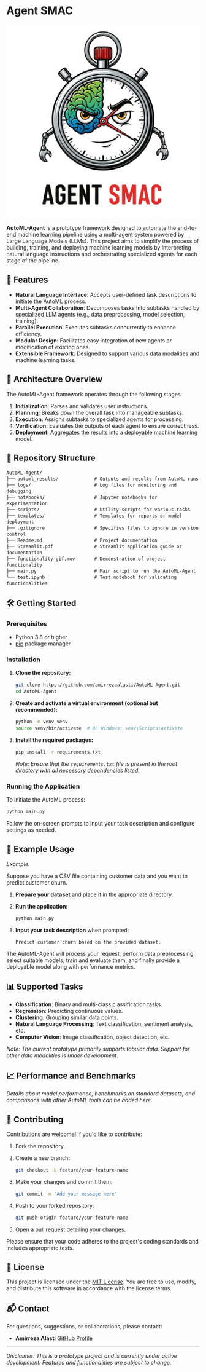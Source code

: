 # Agent SMAC

<img src="logo.png">

**AutoML-Agent** is a prototype framework designed to automate the end-to-end machine learning pipeline using a multi-agent system powered by Large Language Models (LLMs). This project aims to simplify the process of building, training, and deploying machine learning models by interpreting natural language instructions and orchestrating specialized agents for each stage of the pipeline.

## 🚀 Features

* **Natural Language Interface**: Accepts user-defined task descriptions to initiate the AutoML process.
* **Multi-Agent Collaboration**: Decomposes tasks into subtasks handled by specialized LLM agents (e.g., data preprocessing, model selection, training).
* **Parallel Execution**: Executes subtasks concurrently to enhance efficiency.
* **Modular Design**: Facilitates easy integration of new agents or modification of existing ones.
* **Extensible Framework**: Designed to support various data modalities and machine learning tasks.

## 🧠 Architecture Overview

The AutoML-Agent framework operates through the following stages:

1. **Initialization**: Parses and validates user instructions.
2. **Planning**: Breaks down the overall task into manageable subtasks.
3. **Execution**: Assigns subtasks to specialized agents for processing.
4. **Verification**: Evaluates the outputs of each agent to ensure correctness.
5. **Deployment**: Aggregates the results into a deployable machine learning model.

## 📁 Repository Structure

```
AutoML-Agent/
├── automl_results/             # Outputs and results from AutoML runs
├── logs/                       # Log files for monitoring and debugging
├── notebooks/                  # Jupyter notebooks for experimentation
├── scripts/                    # Utility scripts for various tasks
├── templates/                  # Templates for reports or model deployment
├── .gitignore                  # Specifies files to ignore in version control
├── Readme.md                   # Project documentation
├── Streamlit.pdf               # Streamlit application guide or documentation
├── functionality-gif.mov       # Demonstration of project functionality
├── main.py                     # Main script to run the AutoML-Agent
└── test.ipynb                  # Test notebook for validating functionalities
```

## 🛠️ Getting Started

### Prerequisites

* Python 3.8 or higher
* [pip](https://pip.pypa.io/en/stable/) package manager

### Installation

1. **Clone the repository:**

   ```bash
   git clone https://github.com/amirrezaalasti/AutoML-Agent.git
   cd AutoML-Agent
   ```

2. **Create and activate a virtual environment (optional but recommended):**

   ```bash
   python -m venv venv
   source venv/bin/activate  # On Windows: venv\Scripts\activate
   ```

3. **Install the required packages:**

   ```bash
   pip install -r requirements.txt
   ```

   *Note: Ensure that the `requirements.txt` file is present in the root directory with all necessary dependencies listed.*

### Running the Application

To initiate the AutoML process:

```bash
python main.py
```

Follow the on-screen prompts to input your task description and configure settings as needed.

## 🧪 Example Usage

*Example:*

Suppose you have a CSV file containing customer data and you want to predict customer churn.

1. **Prepare your dataset** and place it in the appropriate directory.

2. **Run the application:**

   ```bash
   python main.py
   ```

3. **Input your task description** when prompted:

   ```
   Predict customer churn based on the provided dataset.
   ```

The AutoML-Agent will process your request, perform data preprocessing, select suitable models, train and evaluate them, and finally provide a deployable model along with performance metrics.

## 📊 Supported Tasks

* **Classification**: Binary and multi-class classification tasks.
* **Regression**: Predicting continuous values.
* **Clustering**: Grouping similar data points.
* **Natural Language Processing**: Text classification, sentiment analysis, etc.
* **Computer Vision**: Image classification, object detection, etc.

*Note: The current prototype primarily supports tabular data. Support for other data modalities is under development.*

## 📈 Performance and Benchmarks

*Details about model performance, benchmarks on standard datasets, and comparisons with other AutoML tools can be added here.*

## 🤝 Contributing

Contributions are welcome! If you'd like to contribute:

1. Fork the repository.

2. Create a new branch:

   ```bash
   git checkout -b feature/your-feature-name
   ```

3. Make your changes and commit them:

   ```bash
   git commit -m "Add your message here"
   ```

4. Push to your forked repository:

   ```bash
   git push origin feature/your-feature-name
   ```

5. Open a pull request detailing your changes.

Please ensure that your code adheres to the project's coding standards and includes appropriate tests.

## 📄 License

This project is licensed under the [MIT License](LICENSE). You are free to use, modify, and distribute this software in accordance with the license terms.

## 📬 Contact

For questions, suggestions, or collaborations, please contact:

* **Amirreza Alasti**
  [GitHub Profile](https://github.com/amirrezaalasti)

---

*Disclaimer: This is a prototype project and is currently under active development. Features and functionalities are subject to change.*
